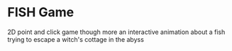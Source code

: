 # FISH Game
 2D point and click game though more an interactive animation about a fish trying to escape a witch's cottage in the abyss
